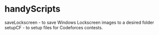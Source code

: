 # handyScripts

saveLockscreen 	- to save Windows Lockscreen images to a desired folder
setupCF		- to setup files for Codeforces contests.	